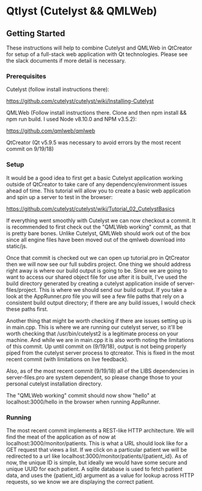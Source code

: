 # Qtlyst (Cutelyst && QMLWeb)

## Getting Started

These instructions will help to combine Cutelyst and QMLWeb in QtCreator
for setup of a full-stack web application with Qt technologies.  Please see
the slack documents if more detail is necessary.

### Prerequisites

Cutelyst (follow install instructions there):

https://github.com/cutelyst/cutelyst/wiki/Installing-Cutelyst

QMLWeb (Follow install instructions there.  Clone and then npm install && npm run
        build.  I used Node v8.10.0 and NPM v3.5.2):

https://github.com/qmlweb/qmlweb

QtCreator (Qt v5.9.5 was necessary to avoid errors by the most recent commit on 9/19/18)


### Setup

It would be a good idea to first get a basic Cutelyst application working
outside of QtCreator to take care of any dependency/environment issues ahead of time.
This tutorial will allow you to create a basic web application and spin up a server
to test in the browser:  

https://github.com/cutelyst/cutelyst/wiki/Tutorial_02_CutelystBasics

If everything went smoothly with Cutelyst we can now checkout a commit.
It is recommended to first check out the "QMLWeb working" commit, as that is
pretty bare bones.  Unlike Cutelyst, QMLWeb should work out of the box since all
engine files have been moved out of the qmlweb download into static/js.

Once that commit is checked out we can open up tutorial.pro in QtCreator then we will now see our full subdirs project.  One thing we should address right away is where
our build output is going to be.  Since we are going to want to access our
shared object file for use after it is built, I've used the build directory
generated by creating a cutelyst application inside of server-files/project.
This is where we should send our build output.  If you take a look at the AppRunner.pro file you will see a few file paths that rely on a consistent build output directory; if there are any build issues, I would check these paths first.

Another thing that might be worth checking if there are issues setting up is in
main.cpp.  This is where we are running our cutelyst server, so it'll be worth
checking that /usr/bin/cutelyst2 is a legitimate process on your machine.  And
while we are in main.cpp it is also worth noting the limitations of this commit.
Up until commit on (9/19/18), output is not being properly piped from
the cutelyst server process to qtcreator.  This is fixed in the most recent
commit (with limitations on live feedback).

Also, as of the most recent commit (9/19/18) all of the LIBS dependencies in
server-files.pro are system dependent, so please change those to your personal cutelyst
installation directory.

The "QMLWeb working" commit should now show "hello" at localhost:3000/hello in
the browser when running AppRunner.

### Running

The most recent commit implements a REST-like HTTP architecture.  We will find
the meat of the application as of now at localhost:3000/monitor/patients.
This is what a URL should look like for a GET request that views a list.
If we click on a particular patient we will be redirected to a url like
localhost:3000/monitor/patients/{patient_id}.  As of now, the unique ID is simple,
but ideally we would have some secure and unique UUID for each patient.
A sqlite database is used to fetch patient data, and uses the {patient_id}
argument as a value for lookup across HTTP requests, so we know we are displaying
the correct patient.     
